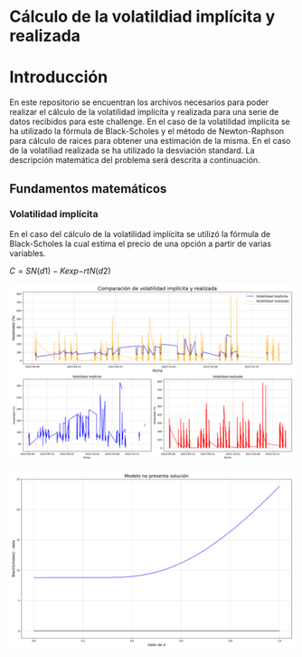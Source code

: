# Cálculo de la volatildiad implícita y realizada

# Introducción

En este repositorio se encuentran los archivos necesarios para poder realizar el cálculo de la volatilidad implícita y realizada para una serie de datos recibidos para este challenge.
En el caso de la volatilidad implícita se ha utilizado la fórmula de Black-Scholes y el método de Newton-Raphson para cálculo de raices para obtener una estimación de la misma. En el caso de la volatiliad realizada se ha utilizado la desviación standard. La descripción matemática del problema será descrita a continuación.

## Fundamentos matemáticos

### Volatilidad implícita

En el caso del cálculo de la volatilidad implícita se utilizó la fórmula de Black-Scholes la cual estima el precio de una opción a partir de varias variables.

$C= S N(d1) -K exp{-rt}N(d2)$

![alt text](graphs/volatilityComparison.png)

![alt text](graphs/noSolution.png)
